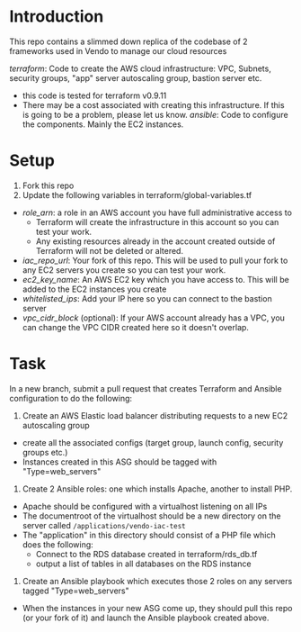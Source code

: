 # Introduction
This repo contains a slimmed down replica of the codebase of 2 frameworks used in Vendo to manage our cloud resources

*terraform*: Code to create the AWS cloud infrastructure: VPC, Subnets, security groups, "app" server autoscaling group, bastion server etc.
  - this code is tested for terraform v0.9.11
  - There may be a cost associated with creating this infrastructure. If this is going to be a problem, please let us know.
*ansible*: Code to configure the components. Mainly the EC2 instances.

# Setup
1. Fork this repo
1. Update the following variables in terraform/global-variables.tf
  - *role_arn*: a role in an AWS account you have full administrative access to
    - Terraform will create the infrastructure in this account so you can test your work.
    - Any existing resources already in the account created outside of Terraform will not be deleted or altered.
  - *iac_repo_url*: Your fork of this repo. This will be used to pull your fork to any EC2 servers you create so you can test your work.
  - *ec2_key_name*: An AWS EC2 key which you have access to. This will be added to the EC2 instances you create
  - *whitelisted_ips*: Add your IP here so you can connect to the bastion server
  - *vpc_cidr_block* (optional): If your AWS account already has a VPC, you can change the VPC CIDR created here so it doesn't overlap.

# Task
In a new branch, submit a pull request that creates Terraform and Ansible configuration to do the following:
1. Create an AWS Elastic load balancer distributing requests to a new EC2 autoscaling group
  - create all the associated configs (target group, launch config, security groups etc.)
  - Instances created in this ASG should be tagged with "Type=web_servers"
1. Create 2 Ansible roles: one which installs Apache, another to install PHP.
  - Apache should be configured with a virtualhost listening on all IPs
  - The documentroot of the virtualhost should be a new directory on the server called `/applications/vendo-iac-test`
  - The "application" in this directory should consist of a PHP file which does the following:
    - Connect to the RDS database created in terraform/rds_db.tf
    - output a list of tables in all databases on the RDS instance
1. Create an Ansible playbook which executes those 2 roles on any servers tagged "Type=web_servers"
  - When the instances in your new ASG come up, they should pull this repo (or your fork of it) and launch the Ansible playbook created above.
